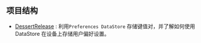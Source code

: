 ## 项目结构

- [DessertRelease](..\DessertRelease\docs\README.md) : 利用`Preferences DataStore` 存储键值对，并了解如何使用 DataStore 在设备上存储用户偏好设置。